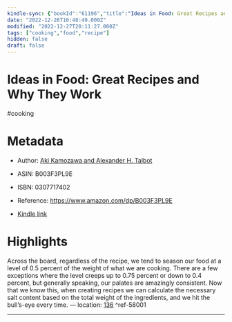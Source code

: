 ```yaml
---
kindle-sync: {"bookId":"61196","title":"Ideas in Food: Great Recipes and Why They Work: A Cookbook","author":"Aki Kamozawa and Alexander H. Talbot","asin":"B003F3PL9E","lastAnnotatedDate":"2014-06-25","bookImageUrl":"https://m.media-amazon.com/images/I/415O5V-pUQL._SY160.jpg","highlightsCount":1}
date: "2022-12-26T16:48:49.000Z"
modified: "2022-12-27T20:11:27.000Z"
tags: ["cooking","food","recipe"]
hidden: false
draft: false
---
```

# Ideas in Food: Great Recipes and Why They Work

#cooking 

# Metadata

* Author: [Aki Kamozawa and Alexander H. Talbot](https://www.amazon.com/Aki-Kamozawa/e/B003N7AAE8/ref=dp_byline_cont_ebooks_1)

* ASIN: B003F3PL9E

* ISBN: 0307717402

* Reference: <https://www.amazon.com/dp/B003F3PL9E>

* [Kindle link](kindle://book?action=open&asin=B003F3PL9E)

# Highlights

Across the board, regardless of the recipe, we tend to season our food at a level of 0.5 percent of the weight of what we are cooking. There are a few exceptions where the level creeps up to 0.75 percent or down to 0.4 percent, but generally speaking, our palates are amazingly consistent. Now that we know this, when creating recipes we can calculate the necessary salt content based on the total weight of the ingredients, and we hit the bull’s-eye every time. — location: [136](kindle://book?action=open&asin=B003F3PL9E&location=136) ^ref-58001

---
